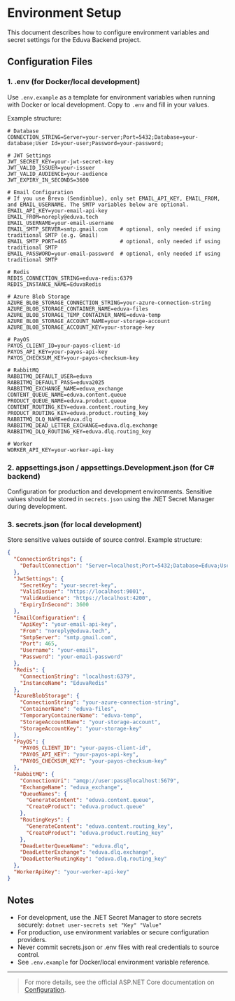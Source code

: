 # Environment Setup

This document describes how to configure environment variables and secret settings for the Eduva Backend project.

## Configuration Files

### 1. .env (for Docker/local development)

Use `.env.example` as a template for environment variables when running with Docker or local development. Copy to `.env` and fill in your values.

Example structure:

```env
# Database
CONNECTION_STRING=Server=your-server;Port=5432;Database=your-database;User Id=your-user;Password=your-password;

# JWT Settings
JWT_SECRET_KEY=your-jwt-secret-key
JWT_VALID_ISSUER=your-issuer
JWT_VALID_AUDIENCE=your-audience
JWT_EXPIRY_IN_SECONDS=3600

# Email Configuration
# If you use Brevo (Sendinblue), only set EMAIL_API_KEY, EMAIL_FROM, and EMAIL_USERNAME. The SMTP variables below are optional.
EMAIL_API_KEY=your-email-api-key
EMAIL_FROM=noreply@eduva.tech
EMAIL_USERNAME=your-email-username
EMAIL_SMTP_SERVER=smtp.gmail.com    # optional, only needed if using traditional SMTP (e.g. Gmail)
EMAIL_SMTP_PORT=465                 # optional, only needed if using traditional SMTP
EMAIL_PASSWORD=your-email-password  # optional, only needed if using traditional SMTP

# Redis
REDIS_CONNECTION_STRING=eduva-redis:6379
REDIS_INSTANCE_NAME=EduvaRedis

# Azure Blob Storage
AZURE_BLOB_STORAGE_CONNECTION_STRING=your-azure-connection-string
AZURE_BLOB_STORAGE_CONTAINER_NAME=eduva-files
AZURE_BLOB_STORAGE_TEMP_CONTAINER_NAME=eduva-temp
AZURE_BLOB_STORAGE_ACCOUNT_NAME=your-storage-account
AZURE_BLOB_STORAGE_ACCOUNT_KEY=your-storage-key

# PayOS
PAYOS_CLIENT_ID=your-payos-client-id
PAYOS_API_KEY=your-payos-api-key
PAYOS_CHECKSUM_KEY=your-payos-checksum-key

# RabbitMQ
RABBITMQ_DEFAULT_USER=eduva
RABBITMQ_DEFAULT_PASS=eduva2025
RABBITMQ_EXCHANGE_NAME=eduva_exchange
CONTENT_QUEUE_NAME=eduva.content.queue
PRODUCT_QUEUE_NAME=eduva.product.queue
CONTENT_ROUTING_KEY=eduva.content.routing_key
PRODUCT_ROUTING_KEY=eduva.product.routing_key
RABBITMQ_DLQ_NAME=eduva.dlq
RABBITMQ_DEAD_LETTER_EXCHANGE=eduva.dlq.exchange
RABBITMQ_DLQ_ROUTING_KEY=eduva.dlq.routing_key

# Worker
WORKER_API_KEY=your-worker-api-key
```

### 2. appsettings.json / appsettings.Development.json (for C# backend)

Configuration for production and development environments. Sensitive values should be stored in `secrets.json` using the .NET Secret Manager during development.

### 3. secrets.json (for local development)

Store sensitive values outside of source control. Example structure:

```json
{
  "ConnectionStrings": {
    "DefaultConnection": "Server=localhost;Port=5432;Database=Eduva;User Id=eduva;Password=eduva2025;"
  },
  "JwtSettings": {
    "SecretKey": "your-secret-key",
    "ValidIssuer": "https://localhost:9001",
    "ValidAudience": "https://localhost:4200",
    "ExpiryInSecond": 3600
  },
  "EmailConfiguration": {
    "ApiKey": "your-email-api-key",
    "From": "noreply@eduva.tech",
    "SmtpServer": "smtp.gmail.com",
    "Port": 465,
    "Username": "your-email",
    "Password": "your-email-password"
  },
  "Redis": {
    "ConnectionString": "localhost:6379",
    "InstanceName": "EduvaRedis"
  },
  "AzureBlobStorage": {
    "ConnectionString": "your-azure-connection-string",
    "ContainerName": "eduva-files",
    "TemporaryContainerName": "eduva-temp",
    "StorageAccountName": "your-storage-account",
    "StorageAccountKey": "your-storage-key"
  },
  "PayOS": {
    "PAYOS_CLIENT_ID": "your-payos-client-id",
    "PAYOS_API_KEY": "your-payos-api-key",
    "PAYOS_CHECKSUM_KEY": "your-payos-checksum-key"
  },
  "RabbitMQ": {
    "ConnectionUri": "amqp://user:pass@localhost:5679",
    "ExchangeName": "eduva_exchange",
    "QueueNames": {
      "GenerateContent": "eduva.content.queue",
      "CreateProduct": "eduva.product.queue"
    },
    "RoutingKeys": {
      "GenerateContent": "eduva.content.routing_key",
      "CreateProduct": "eduva.product.routing_key"
    },
    "DeadLetterQueueName": "eduva.dlq",
    "DeadLetterExchange": "eduva.dlq.exchange",
    "DeadLetterRoutingKey": "eduva.dlq.routing_key"
  },
  "WorkerApiKey": "your-worker-api-key"
}
```

## Notes

- For development, use the .NET Secret Manager to store secrets securely: `dotnet user-secrets set "Key" "Value"`
- For production, use environment variables or secure configuration providers.
- Never commit secrets.json or .env files with real credentials to source control.
- See `.env.example` for Docker/local environment variable reference.

---

> For more details, see the official ASP.NET Core documentation on [Configuration](https://learn.microsoft.com/en-us/aspnet/core/fundamentals/configuration/).
